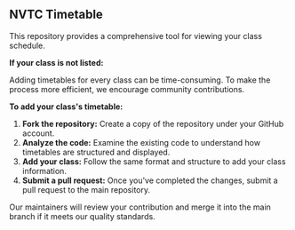 ## NVTC Timetable

This repository provides a comprehensive tool for viewing your class schedule.

**If your class is not listed:**

Adding timetables for every class can be time-consuming. To make the process more efficient, we encourage community contributions.

**To add your class's timetable:**

1. **Fork the repository:** Create a copy of the repository under your GitHub account.
2. **Analyze the code:** Examine the existing code to understand how timetables are structured and displayed.
3. **Add your class:** Follow the same format and structure to add your class information.
4. **Submit a pull request:** Once you've completed the changes, submit a pull request to the main repository.

Our maintainers will review your contribution and merge it into the main branch if it meets our quality standards.
